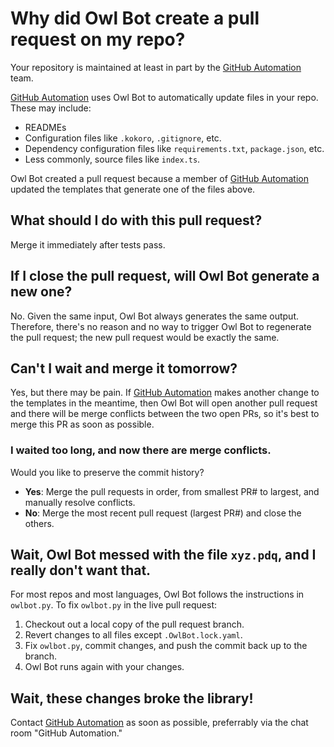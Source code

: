 # Why did Owl Bot create a pull request on my repo?

Your repository is maintained at least in part by the [GitHub Automation](https://github.com/orgs/googleapis/teams/github-automation) team.

[GitHub Automation](https://github.com/orgs/googleapis/teams/github-automation) uses Owl Bot to automatically update files in your repo.  These may include:

* READMEs
* Configuration files like `.kokoro`, `.gitignore`, etc.
* Dependency configuration files like `requirements.txt`, `package.json`, etc.
* Less commonly, source files like `index.ts`.

Owl Bot created a pull request because a member of [GitHub Automation](https://github.com/orgs/googleapis/teams/github-automation) updated the templates that generate one of the files above.


## What should I do with this pull request?

Merge it immediately after tests pass.

## If I close the pull request, will Owl Bot generate a new one?

No.  Given the same input, Owl Bot always generates the same output.  Therefore, there's no reason and no way to trigger Owl Bot to regenerate the pull request; the new pull request would be exactly the same.


## Can't I wait and merge it tomorrow?

Yes, but there may be pain.  If [GitHub Automation](https://github.com/orgs/googleapis/teams/github-automation) makes another change to the templates in the meantime, then Owl Bot will open another pull request and there will be merge conflicts between the two open PRs, so it's best to merge this PR as soon as possible.

### I waited too long, and now there are merge conflicts.

Would you like to preserve the commit history?

* **Yes**:  Merge the pull requests in order, from smallest PR# to largest, and manually resolve conflicts.
* **No**:  Merge the most recent pull request (largest PR#) and close the others.


## Wait, Owl Bot messed with the file `xyz.pdq`, and I really don't want that.

For most repos and most languages, Owl Bot follows the instructions in `owlbot.py`.  To fix `owlbot.py` in the live pull request:

1.  Checkout out a local copy of the pull request branch.
2.  Revert changes to all files except `.OwlBot.lock.yaml`.
3.  Fix `owlbot.py`, commit changes, and push the commit back up to the branch.
4.  Owl Bot runs again with your changes. 


## Wait, these changes broke the library!

Contact [GitHub Automation](https://github.com/orgs/googleapis/teams/github-automation)
as soon as possible, preferrably via the chat room "GitHub Automation."